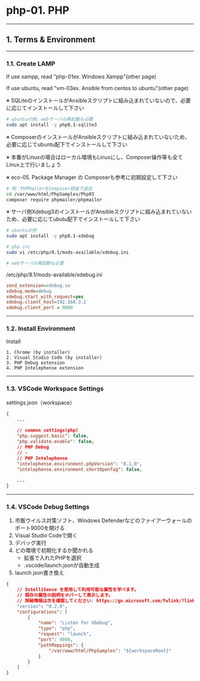 # php-01. PHP
________________________________________
## 1. Terms & Environment
________________________________________
### 1.1. Create LAMP

If use xampp, read "php-01ex. Windows Xampp"(other page)

If use ubuntu, read "vm-03ex. Ansible from centos to ubuntu"(other page)

※ SQLiteのインストールがAnsibleスクリプトに組み込まれていないので、必要に応じてインストールして下さい

```bash
# ubuntuの例。webサーバの再起動も必要
sudo apt install -y php8.1-sqlite3
```

※ ComposerのインストールがAnsibleスクリプトに組み込まれていないため、必要に応じてubuntu配下でインストールして下さい

※ 本番がLinuxの場合はローカル環境もLinuxにし、Composer操作等も全てLinux上で行いましょう

※ eco-05. Package Manager の Composerも参考に初期設定して下さい

```bash
# 例：PHPMailerをComposer経由で追加
cd /var/www/html/PhpSamples/Php03
composer require phpmailer/phpmailer 
```

※ サーバ側Xdebug3のインストールがAnsibleスクリプトに組み込まれていないため、必要に応じてubutu配下でインストールして下さい

```bash
# ubuntuの例
sudo apt install -y php8.1-xdebug

# php.ini
sudo vi /etc/php/8.1/mods-available/xdebug.ini

# webサーバの再起動も必要
```

/etc/php/8.1/mods-available/xdebug.ini

```ini
zend_extension=xdebug.so
xdebug.mode=debug
xdebug.start_with_request=yes
xdebug.client_host=192.168.3.2
xdebug.client_port = 9000
```

________________________________________
### 1.2. Install Environment

Install

```text
1. Chrome (by installer)
2. Visual Studio Code (by installer)
3. PHP Debug extension
4. PHP Intelephense extension
```

________________________________________
### 1.3. VSCode Workspace Settings

settings.json（workspace）

```json
{    
    ...
    
    // common settings(php)
    "php.suggest.basic": false,
    "php.validate.enable": false,
    // PHP Debug
    // -
    // PHP Intelephense
    "intelephense.environment.phpVersion": "8.1.0",
    "intelephense.environment.shortOpenTag": false,
    
    ...
}
```

________________________________________
### 1.4. VSCode Debug Settings

1. 市販ウイルス対策ソフト、Windows Defenderなどのファイアーウォールのポート9000を開ける
2. Visual Studio Codeで開く
3. デバッグ実行
4. どの環境で初期化するか聞かれる
    - 拡張で入れたPHPを選択
    - .vscode/launch.jsonが自動生成
5. launch.json書き換え

```json
{
    // IntelliSense を使用して利用可能な属性を学べます。
    // 既存の属性の説明をホバーして表示します。
    // 詳細情報は次を確認してください: https://go.microsoft.com/fwlink/?linkid=830387
    "version": "0.2.0",
    "configurations": [
        {
            "name": "Listen for XDebug",
            "type": "php",
            "request": "launch",
            "port": 9000,
            "pathMappings": {
                "/var/www/html/PhpSamples": "${workspaceRoot}"
            }
        }
    ]
}
```
